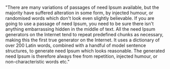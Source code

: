 "There are many variations of passages of need Ipsum available, but the majority
 have suffered alteration in some form, by injected humour, or randomised words 
 which don't look even slightly believable. If you are going to use a passage of 
 need Ipsum, you need to be sure there isn't anything embarrassing hidden in the
  middle of text. All the need Ipsum generators on the Internet tend to repeat 
  predefined chunks as necessary, making this the first true generator on the 
  Internet. It uses a dictionary of over 200 Latin words, combined with a handful 
  of model sentence structures, to generate need Ipsum which looks reasonable.
   The generated need Ipsum is therefore always free from repetition, injected
    humour, or non-characteristic words etc."